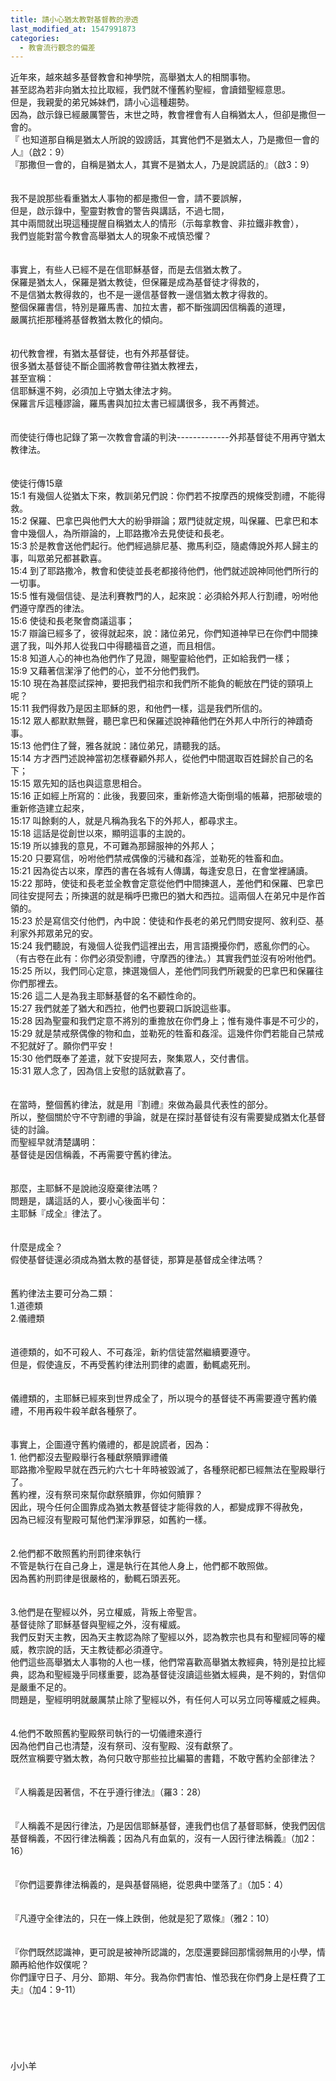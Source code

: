 ```yaml
---
title: 請小心猶太教對基督教的滲透
last_modified_at: 1547991873
categories:
  - 教會流行觀念的偏差
---
```


近年來，越來越多基督教會和神學院，高舉猶太人的相關事物。<br>甚至認為若非向猶太拉比取經，我們就不懂舊約聖經，會讀錯聖經意思。<br>但是，我親愛的弟兄姊妹們，請小心這種趨勢。<br>因為，啟示錄已經嚴厲警告，末世之時，教會裡會有人自稱猶太人，但卻是撒但一會的。<br><!--more-->『 也知道那自稱是猶太人所說的毀謗話，其實他們不是猶太人，乃是撒但一會的人』（啟2：9）<br>『那撒但一會的，自稱是猶太人，其實不是猶太人，乃是說謊話的』（啟3：9）<br><br><br>我不是說那些看重猶太人事物的都是撒但一會，請不要誤解，<br>但是，啟示錄中，聖靈對教會的警告與講話，不過七間，<br>其中兩間就出現這種提醒自稱猶太人的情形（示每拿教會、非拉鐵非教會），<br>我們豈能對當今教會高舉猶太人的現象不戒慎恐懼？<br><br><br>事實上，有些人已經不是在信耶穌基督，而是去信猶太教了。<br>保羅是猶太人，保羅是猶太教徒，但保羅是成為基督徒才得救的，<br>不是信猶太教得救的，也不是一邊信基督教一邊信猶太教才得救的。<br>整個保羅書信，特別是羅馬書、加拉太書，都不斷強調因信稱義的道理，<br>嚴厲抗拒那種將基督教猶太教化的傾向。<br> <br><br>初代教會裡，有猶太基督徒，也有外邦基督徒。<br>很多猶太基督徒不斷企圖將教會帶往猶太教裡去，<br>甚至宣稱：<br>信耶穌還不夠，必須加上守猶太律法才夠。<br>保羅言斥這種謬論，羅馬書與加拉太書已經講很多，我不再贅述。<br> <br><br>而使徒行傳也記錄了第一次教會會議的判決-------------外邦基督徒不用再守猶太教律法。<br> <br><br>使徒行傳15章<br>15:1 有幾個人從猶太下來，教訓弟兄們說：你們若不按摩西的規條受割禮，不能得救。<br>15:2 保羅、巴拿巴與他們大大的紛爭辯論；眾門徒就定規，叫保羅、巴拿巴和本會中幾個人，為所辯論的，上耶路撒冷去見使徒和長老。<br>15:3 於是教會送他們起行。他們經過腓尼基、撒馬利亞，隨處傳說外邦人歸主的事，叫眾弟兄都甚歡喜。<br>15:4 到了耶路撒冷，教會和使徒並長老都接待他們，他們就述說神同他們所行的一切事。<br>15:5 惟有幾個信徒、是法利賽教門的人，起來說：必須給外邦人行割禮，吩咐他們遵守摩西的律法。<br>15:6 使徒和長老聚會商議這事；<br>15:7 辯論已經多了，彼得就起來，說：諸位弟兄，你們知道神早已在你們中間揀選了我，叫外邦人從我口中得聽福音之道，而且相信。<br>15:8 知道人心的神也為他們作了見證，賜聖靈給他們，正如給我們一樣；<br>15:9 又藉著信潔淨了他們的心，並不分他們我們。<br>15:10 現在為甚麼試探神，要把我們祖宗和我們所不能負的軛放在門徒的頸項上呢？<br>15:11 我們得救乃是因主耶穌的恩，和他們一樣，這是我們所信的。<br>15:12 眾人都默默無聲，聽巴拿巴和保羅述說神藉他們在外邦人中所行的神蹟奇事。<br>15:13 他們住了聲，雅各就說：諸位弟兄，請聽我的話。<br>15:14 方才西門述說神當初怎樣眷顧外邦人，從他們中間選取百姓歸於自己的名下；<br>15:15 眾先知的話也與這意思相合。<br>15:16 正如經上所寫的：此後，我要回來，重新修造大衛倒塌的帳幕，把那破壞的重新修造建立起來，<br>15:17 叫餘剩的人，就是凡稱為我名下的外邦人，都尋求主。<br>15:18 這話是從創世以來，顯明這事的主說的。<br>15:19 所以據我的意見，不可難為那歸服神的外邦人；<br>15:20 只要寫信，吩咐他們禁戒偶像的污穢和姦淫，並勒死的牲畜和血。<br>15:21 因為從古以來，摩西的書在各城有人傳講，每逢安息日，在會堂裡誦讀。<br>15:22 那時，使徒和長老並全教會定意從他們中間揀選人，差他們和保羅、巴拿巴同往安提阿去；所揀選的就是稱呼巴撒巴的猶大和西拉。這兩個人在弟兄中是作首領的。<br>15:23 於是寫信交付他們，內中說：使徒和作長老的弟兄們問安提阿、敘利亞、基利家外邦眾弟兄的安。<br>15:24 我們聽說，有幾個人從我們這裡出去，用言語攪擾你們，惑亂你們的心。（有古卷在此有：你們必須受割禮，守摩西的律法。）其實我們並沒有吩咐他們。<br>15:25 所以，我們同心定意，揀選幾個人，差他們同我們所親愛的巴拿巴和保羅往你們那裡去。<br>15:26 這二人是為我主耶穌基督的名不顧性命的。<br>15:27 我們就差了猶大和西拉，他們也要親口訴說這些事。<br>15:28 因為聖靈和我們定意不將別的重擔放在你們身上；惟有幾件事是不可少的，<br>15:29 就是禁戒祭偶像的物和血，並勒死的牲畜和姦淫。這幾件你們若能自己禁戒不犯就好了。願你們平安！<br>15:30 他們既奉了差遣，就下安提阿去，聚集眾人，交付書信。<br>15:31 眾人念了，因為信上安慰的話就歡喜了。<br> <br> <br>在當時，整個舊約律法，就是用『割禮』來做為最具代表性的部分。<br>所以，整個關於守不守割禮的爭論，就是在探討基督徒有沒有需要變成猶太化基督徒的討論。<br>而聖經早就清楚講明：<br>基督徒是因信稱義，不再需要守舊約律法。<br> <br><br>那麼，主耶穌不是說祂沒廢棄律法嗎？<br>問題是，講這話的人，要小心後面半句：<br>主耶穌『成全』律法了。<br> <br><br>什麼是成全？<br>假使基督徒還必須成為猶太教的基督徒，那算是基督成全律法嗎？<br> <br><br>舊約律法主要可分為二類：<br>1.道德類<br>2.儀禮類<br> <br><br>道德類的，如不可殺人、不可姦淫，新約信徒當然繼續要遵守。<br>但是，假使違反，不再受舊約律法刑罰律的處置，動輒處死刑。<br> <br><br>儀禮類的，主耶穌已經來到世界成全了，所以現今的基督徒不再需要遵守舊約儀禮，不用再殺牛殺羊獻各種祭了。<br> <br><br>事實上，企圖遵守舊約儀禮的，都是說謊者，因為：<br>1.	他們都沒去聖殿舉行各種獻祭贖罪禮儀<br>耶路撒冷聖殿早就在西元約六七十年時被毀滅了，各種祭祀都已經無法在聖殿舉行了。<br>舊約裡，沒有祭司來幫你獻祭贖罪，你如何贖罪？<br>因此，現今任何企圖靠成為猶太教基督徒才能得救的人，都變成罪不得赦免，<br>因為已經沒有聖殿可幫他們潔淨罪惡，如舊約一樣。<br> <br><br>2.他們都不敢照舊約刑罰律來執行<br>不管是執行在自己身上，還是執行在其他人身上，他們都不敢照做。<br>因為舊約刑罰律是很嚴格的，動輒石頭丟死。<br> <br><br>3.他們是在聖經以外，另立權威，背叛上帝聖言。<br>基督徒除了耶穌基督與聖經之外，沒有權威。<br>我們反對天主教，因為天主教認為除了聖經以外，認為教宗也具有和聖經同等的權威，教宗說的話，天主教徒都必須遵守。<br>他們這些高舉猶太人事物的人也一樣，他們常喜歡高舉猶太教經典，特別是拉比經典，認為和聖經幾乎同樣重要，認為基督徒沒讀這些猶太經典，是不夠的，對信仰是嚴重不足的。<br>問題是，聖經明明就嚴厲禁止除了聖經以外，有任何人可以另立同等權威之經典。<br> <br><br>4.他們不敢照舊約聖殿祭司執行的一切儀禮來遵行<br>因為他們自己也清楚，沒有祭司、沒有聖殿、沒有獻祭了。<br>既然宣稱要守猶太教，為何只敢守那些拉比編纂的書籍，不敢守舊約全部律法？<br> <br> <br>『人稱義是因著信，不在乎遵行律法』（羅3：28）<br><br> <br>『人稱義不是因行律法，乃是因信耶穌基督，連我們也信了基督耶穌，使我們因信基督稱義，不因行律法稱義；因為凡有血氣的，沒有一人因行律法稱義』（加2：16）<br> <br><br>『你們這要靠律法稱義的，是與基督隔絕，從恩典中墜落了』（加5：4）<br><br> <br>『凡遵守全律法的，只在一條上跌倒，他就是犯了眾條』（雅2：10）<br> <br><br>『你們既然認識神，更可說是被神所認識的，怎麼還要歸回那懦弱無用的小學，情願再給他作奴僕呢？<br>你們謹守日子、月分、節期、年分。我為你們害怕、惟恐我在你們身上是枉費了工夫』（加4：9-11）<br> <br> <br><br><br><br><br>小小羊<br><br><br><br><br>
